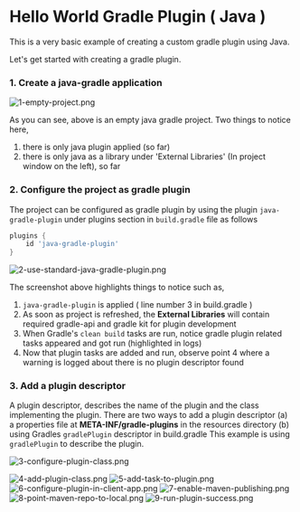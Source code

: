 # Hello World Gradle Plugin ( Java )

This is a very basic example of creating a custom gradle plugin using Java.

Let's get started with creating a gradle plugin.

### 1. Create a java-gradle application

![1-empty-project.png](docs/images/1-empty-project.png)

As you can see, above is an empty java gradle project. Two things to notice here,

1. there is only java plugin applied (so far)
2. there is only java as a library under 'External Libraries' (In project window on the left), so far


### 2. Configure the project as gradle plugin
 
The project can be configured as gradle plugin by using the plugin `java-gradle-plugin` under plugins section in `build.gradle` file as follows
```groovy
plugins {
    id 'java-gradle-plugin'
}
```
![2-use-standard-java-gradle-plugin.png](docs/images/2-use-standard-java-gradle-plugin.png)

The screenshot above highlights things to notice such as,

1. `java-gradle-plugin` is applied ( line number 3 in build.gradle )
2. As soon as project is refreshed, the **External Libraries** will contain required gradle-api and gradle kit for plugin development
3. When Gradle's `clean build` tasks are run, notice gradle plugin related tasks appeared and got run (highlighted in logs) 
4. Now that plugin tasks are added and run, observe point 4 where a warning is logged about there is no plugin descriptor found


### 3. Add a plugin descriptor

A plugin descriptor, describes the name of the plugin and the class implementing the plugin.
There are two ways to add a plugin descriptor (a) a properties file at **META-INF/gradle-plugins** in the resources directory (b) using Gradles `gradlePlugin` descriptor in build.gradle
This example is using `gradlePlugin` to describe the plugin.

![3-configure-plugin-class.png](docs/images/3-configure-plugin-class.png)



![4-add-plugin-class.png](docs/images/4-add-plugin-class.png)
![5-add-task-to-plugin.png](docs/images/5-add-task-to-plugin.png)
![6-configure-plugin-in-client-app.png](docs/images/6-configure-plugin-in-client-app.png)
![7-enable-maven-publishing.png](docs/images/7-enable-maven-publishing.png)
![8-point-maven-repo-to-local.png](docs/images/8-point-maven-repo-to-local.png)
![9-run-plugin-success.png](docs/images/9-run-plugin-success.png)